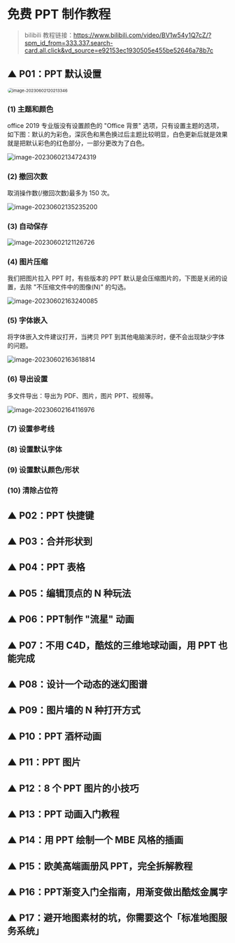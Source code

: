 # 免费 PPT 制作教程

> bilibili 教程链接：https://www.bilibili.com/video/BV1w54y1Q7cZ/?spm_id_from=333.337.search-card.all.click&vd_source=e92153ec1930505e455be52646a78b7c

## ▲ P01：PPT 默认设置

<img src="readme.assets/image-20230602120213346.png" alt="image-20230602120213346" style="zoom:67%; border:1px solid #eaeaea; border-radius:10px;" />

###  (1) 主题和颜色

office 2019 专业版没有设置颜色的 "Office 背景" 选项，只有设置主题的选项，如下图：默认的为彩色，深灰色和黑色换过后主题比较明显，白色更新后就是效果就是把默认彩色的红色部分，一部分更改为了白色。

<img src="readme.assets/image-20230602134724319.png" alt="image-20230602134724319" style="zoom:100%;" />

###  (2) 撤回次数

取消操作数(/撤回次数)最多为 150 次。

![image-20230602135235200](readme.assets/image-20230602135235200.png)

###  (3) 自动保存

<img src="readme.assets/image-20230602121126726.png" alt="image-20230602121126726" style="zoom:100%;" />

### (4)  图片压缩

我们把图片拉入 PPT 时，有些版本的 PPT 默认是会压缩图片的，下图是关闭的设置，去除 "不压缩文件中的图像(N)" 的勾选。

![image-20230602163240085](readme.assets/image-20230602163240085.png)

### (5) 字体嵌入

将字体嵌入文件建议打开，当拷贝 PPT 到其他电脑演示时，便不会出现缺少字体的问题。

![image-20230602163618814](readme.assets/image-20230602163618814.png)

### (6)  导出设置

多文件导出：导出为 PDF、图片，图片 PPT、视频等。

![image-20230602164116976](readme.assets/image-20230602164116976.png)

### (7) 设置参考线

### (8) 设置默认字体

### (9)  设置默认颜色/形状

###  (10) 清除占位符






## ▲ P02：PPT 快捷键



## ▲ P03：合并形状到



## ▲ P04：PPT 表格



## ▲ P05：编辑顶点的 N 种玩法



## ▲ P06：PPT制作 "流星" 动画



## ▲ P07：不用 C4D，酷炫的三维地球动画，用 PPT 也能完成



## ▲ P08：设计一个动态的迷幻图谱



## ▲ P09：图片墙的 N 种打开方式



## ▲ P10：PPT 酒杯动画



## ▲ P11：PPT 图片



## ▲ P12：8 个 PPT 图片的小技巧



## ▲ P13：PPT 动画入门教程



## ▲ P14：用 PPT 绘制一个 MBE 风格的插画



## ▲ P15：欧美高端画册风 PPT，完全拆解教程



## ▲ P16：PPT渐变入门全指南，用渐变做出酷炫金属字



## ▲ P17：避开地图素材的坑，你需要这个「标准地图服务系统」